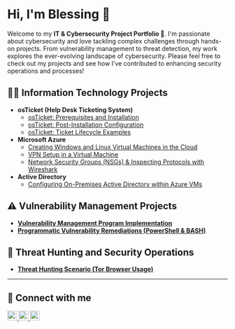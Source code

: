 <h1>Hi, I'm Blessing 👋</h1>
<p>
  Welcome to my <strong>IT & Cybersecurity Project Portfolio 🔐</strong>.  
  I'm passionate about cybersecurity and love tackling complex challenges through hands-on projects.  
  From vulnerability management to threat detection, my work explores the ever-evolving landscape of cybersecurity.  
  Please feel free to check out my projects and see how I’ve contributed to enhancing security operations and processes!
</p>

<h2>👨‍💻 Information Technology Projects</h2>

<ul>
  <li><b>osTicket (Help Desk Ticketing System)</b>
    <ul>
      <li><a href="https://github.com/BlessingDominic-oss/osticket-prereqs-cleanversion">osTicket: Prerequisites and Installation</a></li>
      <li><a href="https://github.com/BlessingDominic-oss/post-install-config">osTicket: Post-Installation Configuration</a></li>
      <li><a href="https://github.com/BlessingDominic-oss/ticket-lifecycle">osTicket: Ticket Lifecycle Examples</a></li>
    </ul>
  </li>

  <li><b>Microsoft Azure</b>
    <ul>
      <li><a href="https://github.com/BlessingDominic-oss/Creating-VMs-Azure">Creating Windows and Linux Virtual Machines in the Cloud</a></li>
      <li><a href="https://github.com/BlessingDominic-oss/Setting-Up-A-VPN">VPN Setup in a Virtual Machine</a></li>
      <li><a href="https://github.com/BlessingDominic-oss/azure-network-protocols">Network Security Groups (NSGs) & Inspecting Protocols with Wireshark</a></li>
    </ul>
  </li>

  <li><b>Active Directory</b>
    <ul>
      <li><a href="https://github.com/BlessingDominic-oss/configure-ad">Configuring On-Premises Active Directory within Azure VMs</a></li>
    </ul>
  </li>
</ul>

<h2>⚠️ Vulnerability Management Projects</h2>
<ul>
  <li><a href="https://github.com/BlessingDominic-oss/Project-Vulnerability-Management"><b>Vulnerability Management Program Implementation</b></a></li>
  <li><a href="https://github.com/joshcybertest/programmatic-vulnerability-remediations"><b>Programmatic Vulnerability Remediations (PowerShell & BASH)</b></a></li>
</ul>

<h2>🚨 Threat Hunting and Security Operations</h2>
<ul>
  <li><a href="https://github.com/joshmadakor0/threat-hunting-scenario-tor"><b>Threat Hunting Scenario (Tor Browser Usage)</b></a></li>
</ul>

<hr/>

<h2>🤳 Connect with me</h2>
<p>
  <a href="https://twitter.com/Josh" target="_blank">
    <img alt="Twitter" width="22px" src="https://cdn.jsdelivr.net/npm/simple-icons@v3/icons/twitter.svg" />
  </a>
  <a href="https://www.linkedin.com/in/blessing-nze-2a7051174" target="_blank">
    <img alt="LinkedIn" width="22px" src="https://cdn.jsdelivr.net/npm/simple-icons@v3/icons/linkedin.svg" />
  </a>
  <a href="https://instagram.com/" target="_blank">
    <img alt="Instagram" width="22px" src="https://cdn.jsdelivr.net/npm/simple-icons@v3/icons/instagram.svg" />
  </a>
</p>
